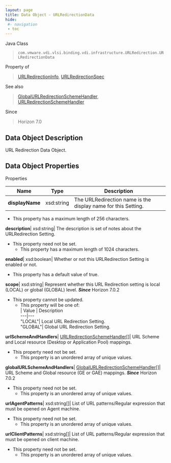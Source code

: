 ```yaml
---
layout: page
title: Data Object - URLRedirectionData
hide:
 #- navigation
 - toc
---
```






Java Class  
> `com.vmware.vdi.vlsi.binding.vdi.infrastructure.URLRedirection.URLRedirectionData`

Property of  
> [URLRedirectionInfo](vdi.infrastructure.URLRedirection.URLRedirectionInfo.md#field_detail), [URLRedirectionSpec](vdi.infrastructure.URLRedirection.URLRedirectionSpec.md#field_detail)

See also  
> [GlobalURLRedirectionSchemeHandler](vdi.infrastructure.URLRedirection.GlobalURLSchemeAndHandler.md), [URLRedirectionSchemeHandler](vdi.infrastructure.URLRedirection.URLSchemeAndHandler.md)

Since  
> Horizon 7.0


## Data Object Description 

URL Redirection Data Object. 

## Data Object Properties

Properties

Name |  Type |  Description   
---|---|---  
**displayName**|  xsd:string|  The URLRedirection name is the display name for this Setting.   


  * This property has a maximum length of 256 characters. 

  
**description**|  xsd:string|  The description is set of notes about the URLRedirection Setting.   


* This property need not be set.
  * This property has a maximum length of 1024 characters. 

  
**enabled**|  xsd:boolean|  Whether or not this URLRedirection Setting is enabled or not.   


  * This property has a default value of true.

  
**scope**|  xsd:string|  Represent whether this URL Redirection setting is local (LOCAL) or global (GLOBAL) level.  **_Since_** Horizon 7.0.2  


* This property cannot be updated.
  * This property will be one of:  
|  Value |  Description   
---|---  
"LOCAL"| Local URL Redirection Setting.  
"GLOBAL"| Global URL Redirection Setting.  

  
**urlSchemeAndHandlers**| [URLRedirectionSchemeHandler[]](vdi.infrastructure.URLRedirection.URLSchemeAndHandler.md)|  URL Scheme and Local resource (Desktop or Application Pool) mappings.   


* This property need not be set.
  * This property is an unordered array of unique values.

  
**globalURLSchemeAndHandlers**| [GlobalURLRedirectionSchemeHandler[]](vdi.infrastructure.URLRedirection.GlobalURLSchemeAndHandler.md)|  URL Scheme and Global resource (GE or GAE) mappings.  **_Since_** Horizon 7.0.2  


* This property need not be set.
  * This property is an unordered array of unique values.

  
**urlAgentPatterns**|  xsd:string[]|  List of URL patterns/Regular expression that must be opened on Agent machine.   


* This property need not be set.
  * This property is an unordered array of unique values.

  
**urlClientPatterns**|  xsd:string[]|  List of URL patterns/Regular expression that must be opened on client machine.   


* This property need not be set.
  * This property is an unordered array of unique values.

  
  
  
  
  
  
